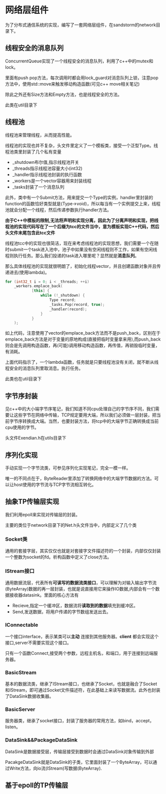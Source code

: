 # 网络层组件
为了分布式通信系统的实现，编写了一套网络层组件，在sandstorm的network目录下。


## 线程安全的消息队列
ConcurrentQueue实现了一个线程安全的消息队列，利用了c++中的mutex和lock。

里面有push pop方法，每次调用时都会用lock_guard对消息队列上锁，注意pop方法中，使用std::move来触发移动构造函数(可见c++ move相关笔记)

除此之外还有Size方法和Empty方法，也是线程安全的方法。

此类在util目录下

## 线程池
线程池来管理线程，从而提高性能。

线程池的实现也并不复杂，头文件里定义了一个模板类，接受一个泛型Type。线程池类里封装了几个私有变量

 - _shutdown布尔值,指示线程池开关
 - _threads指示线程池容量大小(int32)
 - _handler指示线程池封装的执行函数
 - _workers是一个vector容器用来封装线程
 - _tasks封装了一个消息队列

此外，类中有一个Submit方法，用来提交一个Type的实例，handler里封装的function的函数恰好类型就是(Type->void)，所以每当有一个实例提交上来，线程池就会分配一个线程，然后传递参数执行handler方法。

**由于C++中模板的限制,无法将声明和实现分离，因此为了分离声明和实现，把线程池的实现代码写在了一个后缀为tcc的文件当中，意为模板实现C++代码，然后头文件末尾包含此tcc文件**

线程池tcc中的实现也很简洁，现在来考虑线程池的实现思想，我们需要一个在随时submit一个task进入池中，池子中如果没有空闲线程则不工作，如果有空闲线程则执行任务。那么我们投递的task进入哪里呢？显然就是**消息队列**。

那么具体线程池的实现就很明朗了，初始化线程vector，并且创建函数对象并且传递进去(使用lambda)。

``` c++
for (int32_t i = 0; i < _threads; ++i)
    _workers.emplace_back(
            [this] {
                while (!_shutdown) {
                    Type record;
                    _tasks.Pop(record, true);
                    _handler(record);
                }
            }
    );
```

如上代码，注意使用了vector的emplace_back方法而不是push_back，区别在于emplace_back方法是对于变量的原地构成(直接把临时变量拿来用),而push_back则会是先调用构造函数，再(可能)调用移动构造函数，再传值，再销毁临时变量，有消耗。

上面代码指示了，一个lambda函数，任务就是只要线程池没有关闭，就不断从线程安全的消息队列里取消息。执行任务。

此类也在util目录下

## 字节序封装
见c++中的大小端字节序笔记，我们知道不同cpu处理自己的字节序不同，我们需要让这些字节在网络中传输，TCP规定要用大端，所以我们必须做一层封装，把当前字节序转换成大端。当然，也要封装方法，将tcp中的大端字节正确转换成当前cpu使用的字节。

头文件Exendian.h在utils目录下

## 序列化实现
手动实现一个字节流类，可参见序列化实现笔记，完全一模一样。

唯一的不同点在于，ByteReader里添加了转换网络中的大端字节数据的方法。可以让host使用的字节流与TCP字节流相互转化。

## 抽象TP传输层实现
我们利用epoll来实现对传输层的封装。

主要的类位于network目录下的Net.h头文件当中，内部定义了几个类

### Socket类
通用的套接字层，其实仅仅也就是对套接字文件描述符的一个封装，内部仅仅封装一个整数为socket的fd。析构函数中定义了close方法。


### IStream接口
通用数据流层，代表所有**可读写的数据流类接口**，可以理解为对输入输出字节流(ByteArray)数据的再一层封装，也就是说直接用它来操作IO数据,内部会有一个数据接收器datasink。里面的核心方法有

 - Recieve,指定一个缓冲区，数据流将**读取到的数据**填充到缓冲区。
 - Send,发送数据，将用户传递的字节数组发送出去。

### IConnectable
一个接口interface，表示某类可以**主动** 连接到其他服务器。**client** 都会实现这个接口,server不需要实现这个接口。

只有一个函数Connect,接受两个参数，远程主机名，和端口，用于连接到远端服务器。

### BasicStream
基本的数据流类，继承了IStream接口，也继承了Socket，也就是融合了Socket和IStream，即可通过Socket文件描述符，在此基础上来读写数据流。此外也封装了DataSink数据收集器。

### BasicServer
服务器类，继承了socket接口，封装了服务器的常用方法，如bind，accept，listen。

### DataSink\&\&PackageDataSink
DataSink是数据接受层，传输层接受到数据时会通过DataSink对象传输到外部

PacakgeDataSink就是DataSink的子类，它里面封装了一个ByteArray，可以通过Write方法，向io流(IStream)写数据(ByteArray).

## 基于epoll的TP传输层
